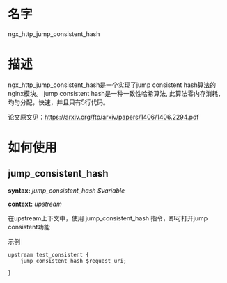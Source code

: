 # 名字

ngx_http_jump_consistent_hash

# 描述
ngx_http_jump_consistent_hash是一个实现了jump consistent hash算法的nginx模块。
jump consistent hash是一种一致性哈希算法, 此算法零内存消耗，均匀分配，快速，并且只有5行代码。

论文原文见：https://arxiv.org/ftp/arxiv/papers/1406/1406.2294.pdf 

# 如何使用

jump_consistent_hash
---------------------
**syntax:** *jump_consistent_hash $variable*

**context:** *upstream*

在upstream上下文中，使用 jump_consistent_hash 指令，即可打开jump consistent功能

示例

```
upstream test_consistent {
	jump_consistent_hash $request_uri;

}
```
